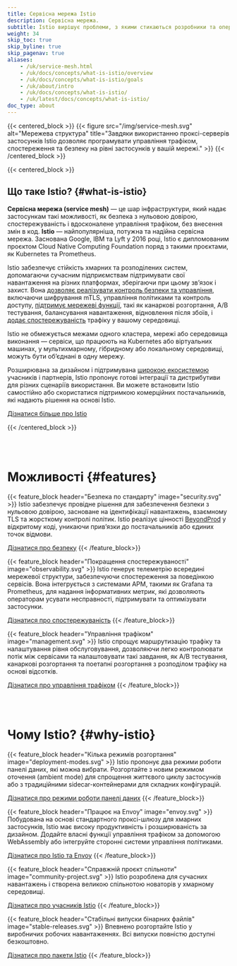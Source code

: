 ```yaml
---
title: Сервісна мережа Istio
description: Сервісна мережа.
subtitle: Istio вирішує проблеми, з якими стикаються розробники та оператори при роботі з розподіленою або мікросервісною архітектурою. Чи будуєте ви з нуля, переносите існуючі застосунки в хмару або захищаєте наявне середовище, Istio стане в пригоді.
weight: 34
skip_toc: true
skip_byline: true
skip_pagenav: true
aliases:
    - /uk/service-mesh.html
    - /uk/docs/concepts/what-is-istio/overview
    - /uk/docs/concepts/what-is-istio/goals
    - /uk/about/intro
    - /uk/docs/concepts/what-is-istio/
    - /uk/latest/docs/concepts/what-is-istio/
doc_type: about
---
```


{{< centered_block >}}
{{< figure src="/img/service-mesh.svg" alt="Мережева структура" title="Завдяки використанню проксі-серверів застосунків Istio дозволяє програмувати управління трафіком, спостереження та безпеку на рівні застосунків у вашій мережі." >}}
{{< /centered_block >}}

{{< centered_block >}}

[comment]: <> (Нижче наведений заголовок тільки через те, що lint вимагає, щоб перший заголовок був <h2>, а далі ми хочемо використовувати <h1>.)

## Що таке Istio? {#what-is-istio}

**Сервісна мережа (service mesh)** — це шар інфраструктури, який надає застосункам такі можливості, як безпека з нульовою довірою, спостережуваність і вдосконалене управління трафіком, без внесення змін в код. **Istio** — найпопулярніша, потужна та надійна сервісна мережа. Заснована Google, IBM та Lyft у 2016 році, Istio є дипломованим проєктом Cloud Native Computing Foundation поряд з такими проєктами, як Kubernetes та Prometheus.

Istio забезпечує стійкість хмарних та розподілених систем, допомагаючи сучасним підприємствам підтримувати свої навантаження на різних платформах, зберігаючи при цьому звʼязок і захист. Вона [дозволяє реалізувати контроль безпеки та управління](/docs/concepts/observability/), включаючи шифрування mTLS, управління політиками та контроль доступу, [підтримує мережеві функції](/docs/concepts/traffic-management/), такі як канаркові розгортання, A/B тестування, балансування навантаження, відновлення після збоїв, і [додає спостережуваність](/docs/concepts/observability/) трафіку у вашому середовищі.

Istio не обмежується межами одного кластера, мережі або середовища виконання — сервіси, що працюють на Kubernetes або віртуальних машинах, у мультихмарному, гібридному або локальному середовищі, можуть бути обʼєднані в одну мережу.

Розширювана за дизайном і підтримувана [широкою екосистемою](/about/ecosystem) учасників і партнерів, Istio пропонує готові інтеграції та дистрибутиви для різних сценаріїв використання. Ви можете встановити Istio самостійно або скористатися підтримкою комерційних постачальників, які надають рішення на основі Istio.

<div class="cta-container">
    <a class="btn" href="/uk/docs/overview/">Дізнатися більше про Istio</a>
</div>

{{< /centered_block >}}

<br/><br/>

# Можливості {#features}

{{< feature_block header="Безпека по стандарту" image="security.svg" >}}
Istio забезпечує провідне рішення для забезпечення безпеки з нульовою довірою, засноване на ідентифікації навантажень, взаємному TLS та жорсткому контролі політик. Istio реалізує цінності [BeyondProd](https://cloud.google.com/security/beyondprod/) у відкритому коді, уникаючи привʼязки до постачальників або єдиних точок відмови.

<a class="btn" href="/uk/docs/concepts/security/">Дізнатися про безпеку</a>
{{< /feature_block>}}

{{< feature_block header="Покращення спостережуваності" image="observability.svg" >}}
Istio генерує телеметрію всередині мережевої структури, забезпечуючи спостереження за поведінкою сервісів. Вона інтегрується з системами APM, такими як Grafana та Prometheus, для надання інформативних метрик, які дозволяють операторам усувати несправності, підтримувати та оптимізувати застосунки.

<a class="btn" href="/uk/docs/concepts/observability/">Дізнатися про спостережуваність</a>
{{< /feature_block>}}

{{< feature_block header="Управління трафіком" image="management.svg" >}}
Istio спрощує маршрутизацію трафіку та налаштування рівня обслуговування, дозволяючи легко контролювати потік між сервісами та налаштовувати такі завдання, як A/B тестування, канаркові розгортання та поетапні розгортання з розподілом трафіку на основі відсотків.

<a class="btn" href="/uk/docs/concepts/traffic-management/">Дізнатися про управління трафіком</a>
{{< /feature_block>}}

<br/><br/>

# Чому Istio? {#why-istio}

{{< feature_block header="Кілька режимів розгортання" image="deployment-modes.svg" >}}
Istio пропонує два режими роботи панелі даних, які можна вибрати. Розгортайте з новим режимом оточення (ambient mode) для спрощення життєвого циклу застосунків або з традиційними sidecar-контейнерами для складних конфігурацій.

<a class="btn" href="/uk/docs/overview/dataplane-modes/">Дізнатися про режими роботи панелі даних</a>
{{< /feature_block>}}

{{< feature_block header="Працює на Envoy" image="envoy.svg" >}}
Побудована на основі стандартного проксі-шлюзу для хмарних застосунків, Istio має високу продуктивність і розширюваність за дизайном. Додайте власні функції управління трафіком за допомогою WebAssembly або інтегруйте сторонні системи управління політиками.

<a class="btn" href="/uk/docs/overview/why-choose-istio/#envoy">Дізнатися про Istio та Envoy</a>
{{< /feature_block>}}

{{< feature_block header="Справжній проєкт спільноти" image="community-project.svg" >}}
Istio розроблена для сучасних навантажень і створена великою спільнотою новаторів у хмарному середовищі.

<a class="btn" href="/uk/docs/overview/why-choose-istio/#community">Дізнатися про учасників Istio</a>
{{< /feature_block>}}

{{< feature_block header="Стабільні випуски бінарних файлів" image="stable-releases.svg" >}}
Впевнено розгортайте Istio у виробничих робочих навантаженнях. Всі випуски повністю доступні безкоштовно.

<a class="btn" href="/uk/docs/overview/why-choose-istio/#packages">Дізнатися про пакети Istio</a>
{{< /feature_block>}}
